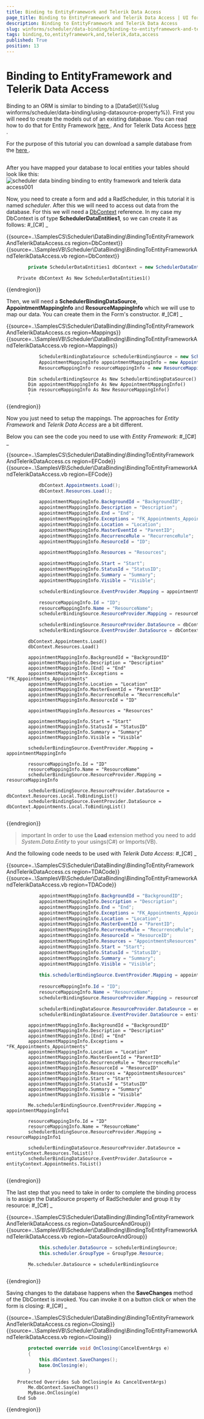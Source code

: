 ```yaml
---
title: Binding to EntityFramework and Telerik Data Access
page_title: Binding to EntityFramework and Telerik Data Access | UI for WinForms Documentation
description: Binding to EntityFramework and Telerik Data Access
slug: winforms/scheduler/data-binding/binding-to-entityframework-and-telerik-data-access
tags: binding,to,entityframework,and,telerik,data,access
published: True
position: 13
---
```


# Binding to EntityFramework and Telerik Data Access



Binding to an ORM is similar to binding to a [DataSet]({%slug winforms/scheduler/data-binding/using-datasource-property%}). First you will need to create the models out of an existing database.
        You can read how to do that for Entity Framework [
            here
          ](
            http://msdn.microsoft.com/en-us/data/jj206878.aspx
          ). And for Telerik Data Access [
            here
          ](
            http://docs.telerik.com/data-access/getting-started/getting-started-root-generating-model-mappings-taking-database-first-approach
          ).
      

For the purpose of this tutorial you can download a sample database from the [
            here
          ](
            http://www.telerik.com/docs/default-source/ui-for-winforms/schedulerdatasql.zip
          ).
      

## 

After you have mapped your database to local entities your tables should look like this:![scheduler data binding binding to entity framework and telerik data access001](images/scheduler-data-binding-binding-to-entity-framework-and-telerik-data-access001.png)

Now, you need to create a form and add a RadScheduler, in this tutorial it is named *scheduler*. After this we will need to access out data from the database. For this we will need a [DbContext](http://msdn.microsoft.com/en-us/library/system.data.entity.dbcontext(v=vs.113).aspx) reference. In my case my DbContext is of type __SchedulerDataEntities1__, so we can create it as follows:
        #_[C#] _

	



{{source=..\SamplesCS\Scheduler\DataBinding\BindingToEntityFrameworkAndTelerikDataAccess.cs region=DbContext}} 
{{source=..\SamplesVB\Scheduler\DataBinding\BindingToEntityFrameworkAndTelerikDataAccess.vb region=DbContext}} 

````C#
        private SchedulerDataEntities1 dbContext = new SchedulerDataEntities1();
````
````VB.NET
    Private dbContext As New SchedulerDataEntities1()
````

{{endregion}} 




Then, we will need a __SchedulerBindingDataSource__, __AppointmentMappingInfo__ and __ResourceMappingInfo__ which we will use to map our data. You can create them in the Form's constructor.
        #_[C#] _

	



{{source=..\SamplesCS\Scheduler\DataBinding\BindingToEntityFrameworkAndTelerikDataAccess.cs region=Mappings}} 
{{source=..\SamplesVB\Scheduler\DataBinding\BindingToEntityFrameworkAndTelerikDataAccess.vb region=Mappings}} 

````C#
            SchedulerBindingDataSource schedulerBindingSource = new SchedulerBindingDataSource();
            AppointmentMappingInfo appointmentMappingInfo = new AppointmentMappingInfo();
            ResourceMappingInfo resourceMappingInfo = new ResourceMappingInfo();
````
````VB.NET
        Dim schedulerBindingSource As New SchedulerBindingDataSource()
        Dim appointmentMappingInfo As New AppointmentMappingInfo()
        Dim resourceMappingInfo As New ResourceMappingInfo()
        '
````

{{endregion}} 




Now you just need to setup the mappings. The approaches for *Entity Framework* and *Telerik Data Access* are a bit different.
        

Below you can see the code you need to use with *Entity Framework*:
        #_[C#] _

	



{{source=..\SamplesCS\Scheduler\DataBinding\BindingToEntityFrameworkAndTelerikDataAccess.cs region=EFCode}} 
{{source=..\SamplesVB\Scheduler\DataBinding\BindingToEntityFrameworkAndTelerikDataAccess.vb region=EFCode}} 

````C#
            dbContext.Appointments.Load();
            dbContext.Resources.Load();

            appointmentMappingInfo.BackgroundId = "BackgroundID";
            appointmentMappingInfo.Description = "Description";
            appointmentMappingInfo.End = "End";
            appointmentMappingInfo.Exceptions = "FK_Appointments_Appointments";
            appointmentMappingInfo.Location = "Location";
            appointmentMappingInfo.MasterEventId = "ParentID";
            appointmentMappingInfo.RecurrenceRule = "RecurrenceRule";
            appointmentMappingInfo.ResourceId = "ID";

            appointmentMappingInfo.Resources = "Resources";

            appointmentMappingInfo.Start = "Start";
            appointmentMappingInfo.StatusId = "StatusID";
            appointmentMappingInfo.Summary = "Summary";
            appointmentMappingInfo.Visible = "Visible";

            schedulerBindingSource.EventProvider.Mapping = appointmentMappingInfo;

            resourceMappingInfo.Id = "ID";
            resourceMappingInfo.Name = "ResourceName";
            schedulerBindingSource.ResourceProvider.Mapping = resourceMappingInfo;

            schedulerBindingSource.ResourceProvider.DataSource = dbContext.Resources.Local.ToBindingList();
            schedulerBindingSource.EventProvider.DataSource = dbContext.Appointments.Local.ToBindingList();
````
````VB.NET
        dbContext.Appointments.Load()
        dbContext.Resources.Load()

        appointmentMappingInfo.BackgroundId = "BackgroundID"
        appointmentMappingInfo.Description = "Description"
        appointmentMappingInfo.[End] = "End"
        appointmentMappingInfo.Exceptions = "FK_Appointments_Appointments"
        appointmentMappingInfo.Location = "Location"
        appointmentMappingInfo.MasterEventId = "ParentID"
        appointmentMappingInfo.RecurrenceRule = "RecurrenceRule"
        appointmentMappingInfo.ResourceId = "ID"

        appointmentMappingInfo.Resources = "Resources"

        appointmentMappingInfo.Start = "Start"
        appointmentMappingInfo.StatusId = "StatusID"
        appointmentMappingInfo.Summary = "Summary"
        appointmentMappingInfo.Visible = "Visible"

        schedulerBindingSource.EventProvider.Mapping = appointmentMappingInfo

        resourceMappingInfo.Id = "ID"
        resourceMappingInfo.Name = "ResourceName"
        schedulerBindingSource.ResourceProvider.Mapping = resourceMappingInfo

        schedulerBindingSource.ResourceProvider.DataSource = dbContext.Resources.Local.ToBindingList()
        schedulerBindingSource.EventProvider.DataSource = dbContext.Appointments.Local.ToBindingList()
        '
````

{{endregion}} 




>important In order to use the __Load__ extension method you need to add *System.Data.Entity* to your usings(C#) or Imports(VB).
>


And the following code needs to be used with *Telerik Data Access*:
        #_[C#] _

	



{{source=..\SamplesCS\Scheduler\DataBinding\BindingToEntityFrameworkAndTelerikDataAccess.cs region=TDACode}} 
{{source=..\SamplesVB\Scheduler\DataBinding\BindingToEntityFrameworkAndTelerikDataAccess.vb region=TDACode}} 

````C#
            appointmentMappingInfo.BackgroundId = "BackgroundID";
            appointmentMappingInfo.Description = "Description";
            appointmentMappingInfo.End = "End";
            appointmentMappingInfo.Exceptions = "FK_Appointments_Appointments";
            appointmentMappingInfo.Location = "Location";
            appointmentMappingInfo.MasterEventId = "ParentID";
            appointmentMappingInfo.RecurrenceRule = "RecurrenceRule";
            appointmentMappingInfo.ResourceId = "ResourceID";
            appointmentMappingInfo.Resources = "AppointmentsResources";
            appointmentMappingInfo.Start = "Start";
            appointmentMappingInfo.StatusId = "StatusID";
            appointmentMappingInfo.Summary = "Summary";
            appointmentMappingInfo.Visible = "Visible";
            
            this.schedulerBindingSource.EventProvider.Mapping = appointmentMappingInfo1;
            
            resourceMappingInfo.Id = "ID";
            resourceMappingInfo.Name = "ResourceName";
            schedulerBindingSource.ResourceProvider.Mapping = resourceMappingInfo1;

            schedulerBindingDataSource.ResourceProvider.DataSource = entityContext.Resources.ToList();
            schedulerBindingDataSource.EventProvider.DataSource = entityContext.Appointments.ToList();
````
````VB.NET
        appointmentMappingInfo.BackgroundId = "BackgroundID"
        appointmentMappingInfo.Description = "Description"
        appointmentMappingInfo.[End] = "End"
        appointmentMappingInfo.Exceptions = "FK_Appointments_Appointments"
        appointmentMappingInfo.Location = "Location"
        appointmentMappingInfo.MasterEventId = "ParentID"
        appointmentMappingInfo.RecurrenceRule = "RecurrenceRule"
        appointmentMappingInfo.ResourceId = "ResourceID"
        appointmentMappingInfo.Resources = "AppointmentsResources"
        appointmentMappingInfo.Start = "Start"
        appointmentMappingInfo.StatusId = "StatusID"
        appointmentMappingInfo.Summary = "Summary"
        appointmentMappingInfo.Visible = "Visible"

        Me.schedulerBindingSource.EventProvider.Mapping = appointmentMappingInfo1

        resourceMappingInfo.Id = "ID"
        resourceMappingInfo.Name = "ResourceName"
        schedulerBindingSource.ResourceProvider.Mapping = resourceMappingInfo1

        schedulerBindingDataSource.ResourceProvider.DataSource = entityContext.Resources.ToList()
        schedulerBindingDataSource.EventProvider.DataSource = entityContext.Appointments.ToList()
        '
````

{{endregion}} 




The last step that you need to take in order to complete the binding process is to assign the DataSource property of RadScheduler and group it by resource:
        #_[C#] _

	



{{source=..\SamplesCS\Scheduler\DataBinding\BindingToEntityFrameworkAndTelerikDataAccess.cs region=DataSourceAndGroup}} 
{{source=..\SamplesVB\Scheduler\DataBinding\BindingToEntityFrameworkAndTelerikDataAccess.vb region=DataSourceAndGroup}} 

````C#
            this.scheduler.DataSource = schedulerBindingSource;
            this.scheduler.GroupType = GroupType.Resource;
````
````VB.NET
        Me.scheduler.DataSource = schedulerBindingSource
        '
````

{{endregion}} 




Saving changes to the database happens when the __SaveChanges__ method of the DbContext is invoked. You can invoke it on a button click or when the form is closing:
        #_[C#] _

	



{{source=..\SamplesCS\Scheduler\DataBinding\BindingToEntityFrameworkAndTelerikDataAccess.cs region=Closing}} 
{{source=..\SamplesVB\Scheduler\DataBinding\BindingToEntityFrameworkAndTelerikDataAccess.vb region=Closing}} 

````C#
        protected override void OnClosing(CancelEventArgs e)
        {
            this.dbContext.SaveChanges();
            base.OnClosing(e);
        }
````
````VB.NET
    Protected Overrides Sub OnClosing(e As CancelEventArgs)
        Me.dbContext.SaveChanges()
        MyBase.OnClosing(e)
    End Sub
````

{{endregion}} 



